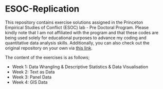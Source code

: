 # ESOC-Replication

This repository contains exercise solutions assigned in the Princeton Empirical Studies of Conflict (ESOC) lab - Pre Doctoral Program. Please kindly note that I am not affiliated with the program and that these codes are being used solely for educational purposes to advance my coding and quantitative data analysis skills. Additionally, you can also check out the original repository on your own via [this link](https://github.com/esoclabprinceton/ESOC-Predoc-Training).

The content of the exercises is as follows;

* Week 1: Data Wrangling & Descriptive Statistics & Data Visualisation
* Week 2: Text as Data
* Week 3: Panel Data
* Week 4: GIS Data
